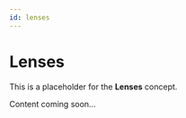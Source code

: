 ```yaml
---
id: lenses
---
```

# Lenses

This is a placeholder for the **Lenses** concept.

Content coming soon…
